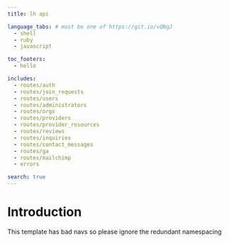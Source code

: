 ```yaml
---
title: lh api

language_tabs: # must be one of https://git.io/vQNgJ
  - shell
  - ruby
  - javascript

toc_footers:
  - hello

includes:
  - routes/auth
  - routes/join_requests
  - routes/users
  - routes/administrators
  - routes/orgs
  - routes/providers
  - routes/provider_resources
  - routes/reviews
  - routes/inquiries
  - routes/contact_messages
  - routes/ga
  - routes/mailchimp
  - errors

search: true
---
```


# Introduction

This template has bad navs so please ignore the redundant namespacing

